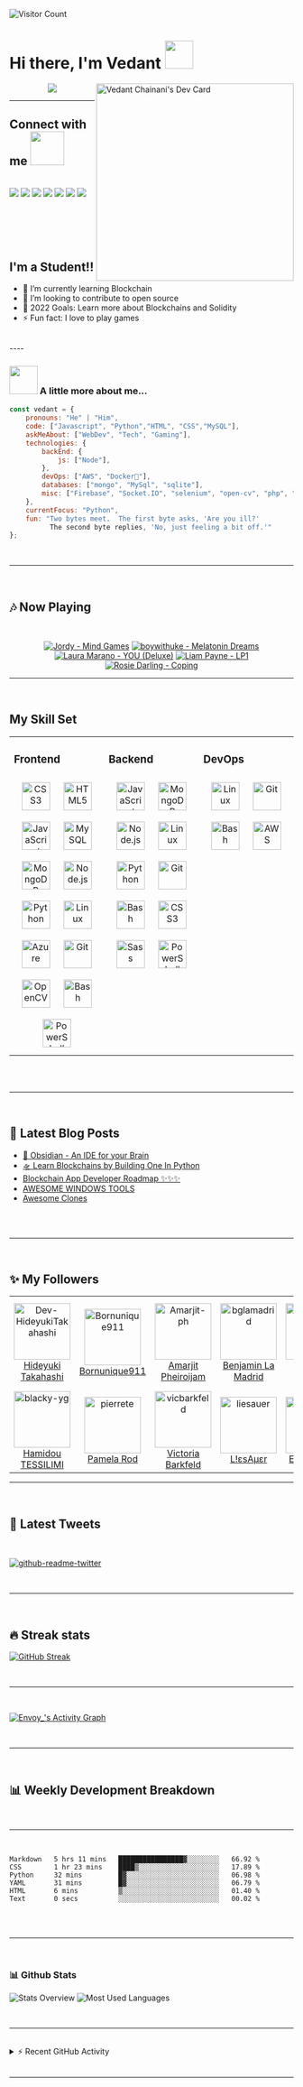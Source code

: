 ![Visitor Count](https://profile-counter.glitch.me/Envoy-VC/count.svg)
<div style="text-align: right">
</div>

# Hi there, I'm Vedant <img src="https://media.giphy.com/media/12oufCB0MyZ1Go/giphy.gif" width="50">
<a href="https://app.daily.dev/Envoy_"><img align="right" src="https://api.daily.dev/devcards/54371a309e0a49fdbb18b238d19f6ac9.png?r=kas" width="350" alt="Vedant Chainani's Dev Card"/></a>

<p align="center">
<img src="https://readme-typing-svg.herokuapp.com?font=monospace&color=00ffd2&size=25&center=true&vCenter=true&lines=A+Passionate+Learner!;Open+Source+Contributor">
</p>

----
## Connect with me <img src="https://media.giphy.com/media/LnQjpWaON8nhr21vNW/giphy.gif" width="60">
<br>
<a href="https://twitter.com/Envoy_1084"><img src="https://img.shields.io/badge/Twitter-1DA1F2?style=for-the-badge&logo=twitter&logoColor=white"></a>
<a href="https://www.linkedin.com/in/vedant-chainani/"><img src="https://img.shields.io/badge/LinkedIn-0077B5?style=for-the-badge&logo=linkedin&logoColor=white"></a>
<a href="https://www.reddit.com/user/envoyVC1084"><img src="	https://img.shields.io/badge/Reddit-FF4500?style=for-the-badge&logo=reddit&logoColor=white"></a>
<a href="mailto:vedantchainani1084@gmail.com"><img src="https://img.shields.io/badge/Gmail-D14836?style=for-the-badge&logo=gmail&logoColor=white"></a>
<a href="https://dev.to/envoy_"><img src="https://img.shields.io/badge/dev.to-0A0A0A?style=for-the-badge&logo=dev.to&logoColor=white"></a>
<a href="https://steamcommunity.com/profiles/76561199077181432/"><img src="https://img.shields.io/badge/Steam-000000?style=for-the-badge&logo=steam&logoColor=white"></a>
<a href="https://open.spotify.com/user/31ojwb23shspr6yxfudndihfrvae"><img src="https://img.shields.io/badge/Spotify-1ED760?&style=for-the-badge&logo=spotify&logoColor=white"></a>

<br><br>
----

## I'm a Student!!

- 🌱 I’m currently learning Blockchain
- 👯 I’m looking to contribute to open source
- 🥅 2022 Goals: Learn more about Blockchains and Solidity
- ⚡ Fun fact: I love to play games
<br>
----
<br>

### <img src="https://media.giphy.com/media/VgCDAzcKvsR6OM0uWg/giphy.gif" width="50"> A little more about me...  

```javascript
const vedant = {
    pronouns: "He" | "Him",
    code: ["Javascript", "Python","HTML", "CSS","MySQL"],
    askMeAbout: ["WebDev", "Tech", "Gaming"],
    technologies: {
        backEnd: {
            js: ["Node"],
        },
        devOps: ["AWS", "Docker🐳"],
        databases: ["mongo", "MySql", "sqlite"],
        misc: ["Firebase", "Socket.IO", "selenium", "open-cv", "php", "SuiteApp","discord.py"]
    },
    currentFocus: "Python",
    fun: "Two bytes meet.  The first byte asks, 'Are you ill?'
          The second byte replies, 'No, just feeling a bit off.'"
};
```
<br>

----

<br>

## 🎶 Now Playing

<br>

<!-- lastfm -->
<p align="center"><a href="https://www.last.fm/music/Jordy/Mind+Games"><img src="https://lastfm.freetls.fastly.net/i/u/64s/9f272ac319eca029a8bd8ab949c81bb0.jpg" title="Jordy - Mind Games"></a> <a href="https://www.last.fm/music/boywithuke/Melatonin+Dreams"><img src="https://lastfm.freetls.fastly.net/i/u/64s/53f4b4cd0a8193219a9becf579651460.jpg" title="boywithuke - Melatonin Dreams"></a> <a href="https://www.last.fm/music/Laura+Marano/YOU+(Deluxe)"><img src="https://lastfm.freetls.fastly.net/i/u/64s/38f660b23c2b737d0d6938ec1b3b3a19.jpg" title="Laura Marano - YOU (Deluxe)"></a> <a href="https://www.last.fm/music/Liam+Payne/LP1"><img src="https://lastfm.freetls.fastly.net/i/u/64s/8c4e33e2e5a46539c8460cb9e0b83af0.jpg" title="Liam Payne - LP1"></a> <a href="https://www.last.fm/music/Rosie+Darling/Coping"><img src="https://lastfm.freetls.fastly.net/i/u/64s/81e3fd05675784763fb0094e21060d0c.jpg" title="Rosie Darling - Coping"></a> </p>


----
<br>

## My Skill Set  
<table><tr><td valign="top" width="33%">



### Frontend  
<div align="center">  
<img style="margin: 10px" src="https://profilinator.rishav.dev/skills-assets/css3-original-wordmark.svg" alt="CSS3" height="50" />  
<img style="margin: 10px" src="https://profilinator.rishav.dev/skills-assets/html5-original-wordmark.svg" alt="HTML5" height="50" />  
<img style="margin: 10px" src="https://profilinator.rishav.dev/skills-assets/javascript-original.svg" alt="JavaScript" height="50" />  
<img style="margin: 10px" src="https://profilinator.rishav.dev/skills-assets/mysql-original-wordmark.svg" alt="MySQL" height="50" />  
<img style="margin: 10px" src="https://profilinator.rishav.dev/skills-assets/mongodb-original-wordmark.svg" alt="MongoDB" height="50" />  
<img style="margin: 10px" src="https://profilinator.rishav.dev/skills-assets/nodejs-original-wordmark.svg" alt="Node.js" height="50" />  
<img style="margin: 10px" src="https://profilinator.rishav.dev/skills-assets/python-original.svg" alt="Python" height="50" />  
<img style="margin: 10px" src="https://profilinator.rishav.dev/skills-assets/linux-original.svg" alt="Linux" height="50" />  
<img style="margin: 10px" src="https://profilinator.rishav.dev/skills-assets/microsoft_azure-icon.svg" alt="Azure" height="50" />  
<img style="margin: 10px" src="https://profilinator.rishav.dev/skills-assets/git-scm-icon.svg" alt="Git" height="50" />  
<img style="margin: 10px" src="https://profilinator.rishav.dev/skills-assets/opencv-icon.svg" alt="OpenCV" height="50" />  
<img style="margin: 10px" src="https://profilinator.rishav.dev/skills-assets/gnu_bash-icon.svg" alt="Bash" height="50" />  
<img style="margin: 10px" src="https://profilinator.rishav.dev/skills-assets/powershell.png" alt="PowerShell" height="50" />  
</div>

</td><td valign="top" width="33%">



### Backend  
<div align="center">  
<img style="margin: 10px" src="https://profilinator.rishav.dev/skills-assets/javascript-original.svg" alt="JavaScript" height="50" />  
<img style="margin: 10px" src="https://profilinator.rishav.dev/skills-assets/mongodb-original-wordmark.svg" alt="MongoDB" height="50" />  
<img style="margin: 10px" src="https://profilinator.rishav.dev/skills-assets/nodejs-original-wordmark.svg" alt="Node.js" height="50" />  
<img style="margin: 10px" src="https://profilinator.rishav.dev/skills-assets/linux-original.svg" alt="Linux" height="50" />  
<img style="margin: 10px" src="https://profilinator.rishav.dev/skills-assets/python-original.svg" alt="Python" height="50" />  
<img style="margin: 10px" src="https://profilinator.rishav.dev/skills-assets/git-scm-icon.svg" alt="Git" height="50" />  
<img style="margin: 10px" src="https://profilinator.rishav.dev/skills-assets/gnu_bash-icon.svg" alt="Bash" height="50" />  
<img style="margin: 10px" src="https://profilinator.rishav.dev/skills-assets/css3-original-wordmark.svg" alt="CSS3" height="50" />  
<img style="margin: 10px" src="https://profilinator.rishav.dev/skills-assets/sass-original.svg" alt="Sass" height="50" />  
<img style="margin: 10px" src="https://profilinator.rishav.dev/skills-assets/powershell.png" alt="PowerShell" height="50" />  
</div>

</td><td valign="top" width="33%">



### DevOps  
<div align="center">  
<img style="margin: 10px" src="https://profilinator.rishav.dev/skills-assets/linux-original.svg" alt="Linux" height="50" />  
<img style="margin: 10px" src="https://profilinator.rishav.dev/skills-assets/git-scm-icon.svg" alt="Git" height="50" />  
<img style="margin: 10px" src="https://profilinator.rishav.dev/skills-assets/gnu_bash-icon.svg" alt="Bash" height="50" />  
<img style="margin: 10px" src="https://profilinator.rishav.dev/skills-assets/amazonwebservices-original-wordmark.svg" alt="AWS" height="50" />  
</div>

</td></tr></table>  


<br>
<br>

----

<br>

## 📕 Latest Blog Posts

<!-- BLOG-POST-LIST:START -->
- [🧠 Obsidian - An IDE for your Brain](https://dev.to/envoy_/obsidian-an-ide-for-your-brain-1bn7)
- [🛸 Learn Blockchains by Building One In Python](https://dev.to/envoy_/learn-blockchains-by-building-one-in-python-2kb3)
- [Blockchain App Developer Roadmap ✨✨✨](https://dev.to/envoy_/blockchain-app-developer-roadmap-31p5)
- [AWESOME WINDOWS TOOLS](https://dev.to/envoy_/awesome-windows-tools-320k)
- [Awesome Clones](https://dev.to/envoy_/awesome-clones-32l8)
<!-- BLOG-POST-LIST:END -->

<br>
<br>

----

<br>

## ✨ My Followers

<!--START_SECTION:top-followers-->
<table>
  <tr>
    <td align="center">
      <a href="https://github.com/Dev-HideyukiTakahashi">
        <img src="https://avatars2.githubusercontent.com/u/76458498" width="100px;" alt="Dev-HideyukiTakahashi"/>
      </a>
      <br />
      <a href="https://github.com/Dev-HideyukiTakahashi">Hideyuki Takahashi</a>
    </td>
    <td align="center">
      <a href="https://github.com/Bornunique911">
        <img src="https://avatars2.githubusercontent.com/u/69379200" width="100px;" alt="Bornunique911"/>
      </a>
      <br />
      <a href="https://github.com/Bornunique911">Bornunique911</a>
    </td>
    <td align="center">
      <a href="https://github.com/Amarjit-ph">
        <img src="https://avatars2.githubusercontent.com/u/28795297" width="100px;" alt="Amarjit-ph"/>
      </a>
      <br />
      <a href="https://github.com/Amarjit-ph">Amarjit Pheiroijam</a>
    </td>
    <td align="center">
      <a href="https://github.com/bglamadrid">
        <img src="https://avatars2.githubusercontent.com/u/68207359" width="100px;" alt="bglamadrid"/>
      </a>
      <br />
      <a href="https://github.com/bglamadrid">Benjamin La Madrid</a>
    </td>
    <td align="center">
      <a href="https://github.com/OxygenXXX">
        <img src="https://avatars2.githubusercontent.com/u/82214314" width="100px;" alt="OxygenXXX"/>
      </a>
      <br />
      <a href="https://github.com/OxygenXXX">Haruka Nakano</a>
    </td>
    <td align="center">
      <a href="https://github.com/Zorono">
        <img src="https://avatars2.githubusercontent.com/u/19735243" width="100px;" alt="Zorono"/>
      </a>
      <br />
      <a href="https://github.com/Zorono">[BR]John_Magdy</a>
    </td>
    <td align="center">
      <a href="https://github.com/marioarl">
        <img src="https://avatars2.githubusercontent.com/u/81307784" width="100px;" alt="marioarl"/>
      </a>
      <br />
      <a href="https://github.com/marioarl">Mario Augusto Lima</a>
    </td>
  </tr>
  <tr>
    <td align="center">
      <a href="https://github.com/blacky-yg">
        <img src="https://avatars2.githubusercontent.com/u/49866160" width="100px;" alt="blacky-yg"/>
      </a>
      <br />
      <a href="https://github.com/blacky-yg">Hamidou TESSILIMI</a>
    </td>
    <td align="center">
      <a href="https://github.com/pierrete">
        <img src="https://avatars2.githubusercontent.com/u/97007642" width="100px;" alt="pierrete"/>
      </a>
      <br />
      <a href="https://github.com/pierrete">Pamela Rod</a>
    </td>
    <td align="center">
      <a href="https://github.com/vicbarkfeld">
        <img src="https://avatars2.githubusercontent.com/u/82127044" width="100px;" alt="vicbarkfeld"/>
      </a>
      <br />
      <a href="https://github.com/vicbarkfeld">Victoria Barkfeld</a>
    </td>
    <td align="center">
      <a href="https://github.com/liesauer">
        <img src="https://avatars2.githubusercontent.com/u/8676741" width="100px;" alt="liesauer"/>
      </a>
      <br />
      <a href="https://github.com/liesauer">L!εsAμεr</a>
    </td>
    <td align="center">
      <a href="https://github.com/ericasrafael">
        <img src="https://avatars2.githubusercontent.com/u/91800929" width="100px;" alt="ericasrafael"/>
      </a>
      <br />
      <a href="https://github.com/ericasrafael">Erica Rafael</a>
    </td>
    <td align="center">
      <a href="https://github.com/nikoescobal">
        <img src="https://avatars2.githubusercontent.com/u/62937819" width="100px;" alt="nikoescobal"/>
      </a>
      <br />
      <a href="https://github.com/nikoescobal">Nikolas Escobal</a>
    </td>
    <td align="center">
      <a href="https://github.com/Camargovf">
        <img src="https://avatars2.githubusercontent.com/u/59845047" width="100px;" alt="Camargovf"/>
      </a>
      <br />
      <a href="https://github.com/Camargovf">Valdeir Camargo</a>
    </td>
  </tr>
</table>
<!--END_SECTION:top-followers-->

---

<br>

## 🌸 Latest Tweets

<br>

<p><a href="https://www.twitter.com/Envoy_1084"><img src="https://github-readme-twitter-gazf.vercel.app/api?id=Envoy_1084&amp;layout=wide" alt="github-readme-twitter"></a></p>

<br>

---

<br>

## 🔥 Streak stats

[![GitHub Streak](https://github-readme-streak-stats.herokuapp.com/?user=Envoy-VC)](https://git.io/streak-stats)

<br>

---

<br>

<a href="https://github.com/ashutosh00710/github-readme-activity-graph"><img alt="Envoy_'s Activity Graph" src="https://denvercoder1-activity-graph.herokuapp.com/graph/?username=Envoy-VC&bg_color=1F222E&color=F8D866&line=F85D7F&point=FFFFFF&hide_border=true" /></a>

<br>

---

<br>

## 📊 Weekly Development Breakdown

<br>

---

<br>

<!--START_SECTION:waka-->

```text
Markdown   5 hrs 11 mins   ████████████████▓░░░░░░░░   66.92 %
CSS        1 hr 23 mins    ████▒░░░░░░░░░░░░░░░░░░░░   17.89 %
Python     32 mins         █▓░░░░░░░░░░░░░░░░░░░░░░░   06.98 %
YAML       31 mins         █▓░░░░░░░░░░░░░░░░░░░░░░░   06.79 %
HTML       6 mins          ▒░░░░░░░░░░░░░░░░░░░░░░░░   01.40 %
Text       0 secs          ░░░░░░░░░░░░░░░░░░░░░░░░░   00.02 %
```

<!--END_SECTION:waka-->

<br>
<br>

----

<br>


### 📊 Github Stats
  
![Stats Overview](https://raw.githubusercontent.com/Envoy-VC/Envoy-VC/output/generated/overview.svg)
![Most Used Languages](https://raw.githubusercontent.com/Envoy-VC/Envoy-VC/output/generated/languages.svg)

<br>

----

<br>


<details>
  <summary>⚡ Recent GitHub Activity</summary>
  
<!--START_SECTION:activity-->
1. 🎉 Merged PR [#3](https://github.com/Envoy-VC/Badges-for-GitHub/pull/3) in [Envoy-VC/Badges-for-GitHub](https://github.com/Envoy-VC/Badges-for-GitHub)
2. 🗣 Commented on [#24](https://github.com/connertennery/Notion-to-Obsidian-Converter/issues/24) in [connertennery/Notion-to-Obsidian-Converter](https://github.com/connertennery/Notion-to-Obsidian-Converter)
3. 🎉 Merged PR [#2](https://github.com/Envoy-VC/Badges-for-GitHub/pull/2) in [Envoy-VC/Badges-for-GitHub](https://github.com/Envoy-VC/Badges-for-GitHub)
4. 🗣 Commented on [#180](https://github.com/yaronzz/Tidal-Media-Downloader-PRO/issues/180) in [yaronzz/Tidal-Media-Downloader-PRO](https://github.com/yaronzz/Tidal-Media-Downloader-PRO)
<!--END_SECTION:activity-->

</details>

<br>

----

<br>
